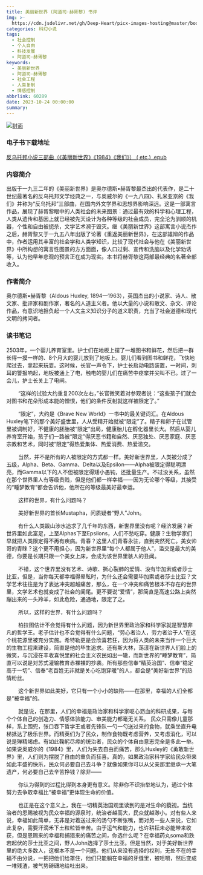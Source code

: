 ```yaml
---
title: 美丽新世界 (阿道司·赫胥黎) 书评
img: >-
  https://cdn.jsdelivr.net/gh/Deep-Heart/picx-images-hosting@master/boomments/反乌托邦小说三部曲（《美丽新世界》《1984》《我们》）.11x0u2p2eiy8.webp
categories: 科幻小说
tags:
  - 社会控制
  - 个人自由
  - 科技发展
  - 阿道司·赫胥黎
keywords:
  - 美丽新世界
  - 阿道司·赫胥黎
  - 社会工程
  - 人类复制
  - 情感控制
abbrlink: 60289
date: 2023-10-24 00:00:00
summary:
---
```


[![封面](https://cdn.jsdelivr.net/gh/Deep-Heart/picx-images-hosting@master/boomments/反乌托邦小说三部曲（《美丽新世界》《1984》《我们》）.11x0u2p2eiy8.webp)]()
### 电子书下载地址
[反乌托邦小说三部曲（《美丽新世界》《1984》《我们》） ( etc.) .epub](https://url57.ctfile.com/f/23765157-960582510-7c8d57?p=9554)

### 内容简介
出版于一九三二年的《美丽新世界》是奥尔德斯•赫胥黎最杰出的代表作，是二十世纪最著名的反乌托邦文学经典之一，与奥威尔的《一九八四》、扎米亚京的《我们》并称为“反乌托邦”三部曲，在国内外文学界和思想界影响深远。这是一部寓言作品，展现了赫胥黎眼中的人类社会的未来图景：通过最有效的科学和心理工程，人类从遗传和基因上就已经被先天设计为各种等级的社会成员，完全沦为驯顺的机器，个性和自由被扼杀，文学艺术濒于毁灭。继《美丽新世界》这部寓言小说杰作之后，赫胥黎又于一九五八年出版了论著《重返美丽新世界》，在这部雄辩的作品中，作者运用其丰富的社会学和人类学知识，比较了现代社会与他在《美丽新世界》中所构想的寓言性图景的方方面面，像人口过剩、宣传和洗脑以及化学劝诱等，认为他早年悲观的预言正在成为现实。本书将赫胥黎这两部最经典的名著全部收入。

### 作者简介
奥尔德斯•赫胥黎（Aldous Huxley, 1894—1963），英国杰出的小说家、诗人、散文家、批评家和剧作家，著名的人道主义者。他以大量的小说和散文、杂文、评论作品，有意识地担负起一个人文主义知识分子的道义职责，充当了社会道德和现代文明的拷问者。

### 读书笔记
2503年，一个婴儿养育室里。护士们在地板上摆了一堆图书和鲜花，然后把一群长得一摸一样的、8个月大的婴儿放到了地板上。婴儿们看到图书和鲜花，飞快地爬过去，拿起来玩耍。这时候，长官一声令下，护士长启动电路装置，一时间，刺耳的警报响起，地板被通上了电，触电的婴儿们在痛苦中痉挛并尖叫不已。过了一会儿，护士长关上了电闸。

        “这样的试验大约重复200次左右，”长官微笑着对参观者说：“这些孩子们就会对图书和花朵形成本能的憎恨，他们的条件反射就这样被限定了。”

        “限定”，大约是《Brave New World》一书中的最关键词汇。在Aldous Huxley笔下的那个美好盛世里，人从受精开始就被“限定”了。精子和卵子在试管里被调制好，不健康的胚胎被“限定”出局，健康胎儿在孵化器里长大。然后从婴儿养育室开始，孩子们一路被“限定”得厌恶书籍和自然、厌恶独处、厌恶家庭、厌恶宗教和艺术，同时被“限定”得热爱集体、热爱消费、热爱滥交。

        当然，并不是所有的人被限定的方式都一样。美好新世界里，人类被分成了五级，Alpha、Beta、Gamma、Delta以及Epsilon——Alpha被限定得聪明漂亮，而Gamma以下的人不但被限定得矮小愚钝，还批量生产。不过没关系，虽然在那个世界里人有等级贵贱，但是他们都一样幸福——因为无论哪个等级，其接受的“睡梦教育”都会告诉他，他所在的等级最美好最幸运。

        这样的世界，有什么问题吗？

        美好新世界的首长Mustapha，问质疑者“野人”John。

        有什么人类跋山涉水追求了几千年的东西，新世界里没有呢？经济发展？新世界里如此富足，上至Alphas下至Epsilons，人们不愁吃穿。健康？生物学家们早就把人类限定得不再有疾病。青春？这里人们青春永驻，直到突然死亡。美女帅哥的青睐？这个更不用担心，因为新世界里“每个人都属于他人”，滥交是最大的美德，你要是长期只跟一个美女上床，会成为该世界里骇人的丑闻。

        不错，这个世界里没有艺术、诗歌、撕心裂肺的爱情、没有毕加索或者莎士比亚，但是，当你每天都幸福得晕眩时，为什么还会需要毕加索或者莎士比亚？文学艺术往往是为了表达冲突超越痛苦，那么，在一个冲突和痛苦根本不存在的世界里，文学艺术也就变成了社会的阑尾。更不要说“爱情”，那简直是高速公路上突然蹦出来的一头羚羊，如此危险，通通地，限定了之。

        所以，这样的世界，有什么问题吗？

        柏拉图估计不会觉得有什么问题，因为新世界里政治家和科学家就是智慧非凡的哲学王。老子估计也不会觉得有什么问题，“劳心者治人，劳力者治于人”在这个桃花源里被充分实施。希特勒更是会欣喜若狂，因为将人类的未来当作一个巨大的生物工程来建设，简直是他的毕生追求。还有斯大林，荡漾在新世界人们脸上的微笑，与沉浸在丰收喜悦里的社会主义农民如出一辙，而新世界的“睡梦教育”，简直可以说是对苏式灌输教育赤裸裸的抄袭。所有那些信奉“精英治国”、信奉“稳定高于一切”、信奉“老百姓无非就是关心吃饱穿暖”的人，都会是“美好新世界”的热情粉丝。

        这个新世界如此美好，它只有一个小小的缺陷——在那里，幸福的人们全都是“被幸福”的。

        就是说，在那里，人们的幸福是政治家和科学家呕心沥血的科研成果，与每个个体自己的创造力、情感体验能力、审美能力都毫无关系。 民众只需像儿童那样，系上围兜，张口吞下哲学王或者先锋队一勺一勺送过来的食物，就乘坐直升电梯抵达了极乐世界。而精英们为了民众，制作食物既考虑营养，又考虑消化，可以说是殚精竭虑。有如此鞠躬尽瘁的统治者，民众的个体自由意志完全是多此一举。 如果说奥威尔的《1984》里，人们为失去自由而痛苦，那么Huxley的《勇敢新世界》里，人们则为摆脱了自由的重负而狂喜。真的，如果政治家科学家给民众带来如此丰盛的快乐，民众何必要自己去斗争？就像如果你可以从父亲那里继承一大笔遗产，何必要自己去辛苦挣钱？除非——

        你认为得到的过程比得到本身更有意义。除非你不识抬举地认为，通过个体努力去争取幸福比“被幸福”更体现生命的价值。

        也正是在这个意义上，我在一切精英治国观里读到的是对生命的藐视。当统治者的恩赐被视为民众幸福的源泉时，统治者越高大，民众就越渺小。对有些人来说，幸福如此简单，无非是对着送过来的汤勺不断张嘴，而对另一些人来说，它如此复杂，需要汗滴禾下土粒粒皆辛苦。由于运气和能力，也许耕耘未必能带来收获，但是恩赐来的幸福和捕猎来的痛苦之间，你选什么呢？在幸福药丸soma和跌宕起伏的莎士比亚之间，野人John选择了莎士比亚。但是当然，对于美好新世界里的绝大多数人，这根本不是一个问题。他们从来没有选择的权利，无处不在的幸福不由分说，一把把他们给罩住，他们只能躺在幸福的牙缝里，被咀嚼，然后变成一堆残渣，被气势磅礴地给吐出来。
